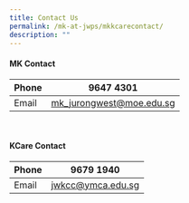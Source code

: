 ```yaml
---
title: Contact Us
permalink: /mk-at-jwps/mkkcarecontact/
description: ""
---
```

#### MK Contact


| Phone |  9647 4301 | 
| --- | --- | 
| Email     | <a href="mailto:mk_jurongwest@moe.edu.sg">mk_jurongwest@moe.edu.sg</a>  |


<br>


#### KCare Contact


| Phone | 9679 1940 |
| --- | --- |
| Email  | <a href="mailto:jwkcc@ymca.edu.sg">jwkcc@ymca.edu.sg</a>  |
